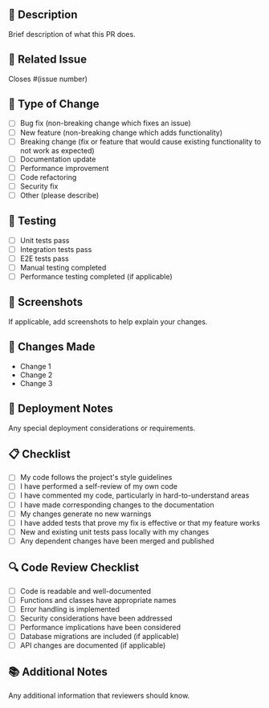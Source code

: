 ## 📝 Description
Brief description of what this PR does.

## 🔗 Related Issue
Closes #(issue number)

## 🎯 Type of Change
- [ ] Bug fix (non-breaking change which fixes an issue)
- [ ] New feature (non-breaking change which adds functionality)
- [ ] Breaking change (fix or feature that would cause existing functionality to not work as expected)
- [ ] Documentation update
- [ ] Performance improvement
- [ ] Code refactoring
- [ ] Security fix
- [ ] Other (please describe)

## 🧪 Testing
- [ ] Unit tests pass
- [ ] Integration tests pass
- [ ] E2E tests pass
- [ ] Manual testing completed
- [ ] Performance testing completed (if applicable)

## 📸 Screenshots
If applicable, add screenshots to help explain your changes.

## 🔄 Changes Made
- Change 1
- Change 2
- Change 3

## 🚀 Deployment Notes
Any special deployment considerations or requirements.

## 📋 Checklist
- [ ] My code follows the project's style guidelines
- [ ] I have performed a self-review of my own code
- [ ] I have commented my code, particularly in hard-to-understand areas
- [ ] I have made corresponding changes to the documentation
- [ ] My changes generate no new warnings
- [ ] I have added tests that prove my fix is effective or that my feature works
- [ ] New and existing unit tests pass locally with my changes
- [ ] Any dependent changes have been merged and published

## 🔍 Code Review Checklist
- [ ] Code is readable and well-documented
- [ ] Functions and classes have appropriate names
- [ ] Error handling is implemented
- [ ] Security considerations have been addressed
- [ ] Performance implications have been considered
- [ ] Database migrations are included (if applicable)
- [ ] API changes are documented (if applicable)

## 📚 Additional Notes
Any additional information that reviewers should know.
